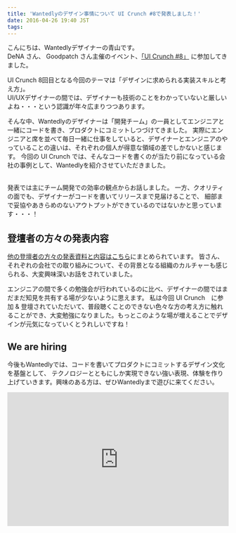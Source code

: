 ```yaml
---
title: 'Wantedlyのデザイン事情について UI Crunch #8で発表しました！'
date: 2016-04-26 19:40 JST
tags:
---
```


こんにちは、Wantedlyデザイナーの青山です。<br>
DeNA さん、 Goodpatch さん主催のイベント、[「UI Crunch #8」](http://ui-crunch.connpass.com/event/28054/) に参加してきました。

UI Crunch 8回目となる今回のテーマは「デザインに求められる実装スキルと考え方」。<br>
UI/UXデザイナーの間では、デザイナーも技術のことをわかっていないと厳しいよね・・・という認識が年々広まりつつあります。

そんな中、Wantedlyのデザイナーは「開発チーム」の一員としてエンジニアと一緒にコードを書き、プロダクトにコミットしつづけてきました。
実際にエンジニアと席を並べて毎日一緒に仕事をしていると、デザイナーとエンジニアのやっていることの違いは、それぞれの個人が得意な領域の差でしかないと感じます。
今回の UI Crunch では、そんなコードを書くのが当たり前になっている会社の事例として、Wantedlyを紹介させていただきました。

<script async class="speakerdeck-embed" data-id="4590fedd257b4f76b3865859f191c6bf" data-ratio="1.33333333333333" src="//speakerdeck.com/assets/embed.js"></script>
<br>
発表では主にチーム開発での効率の観点からお話しました。
一方、クオリティの面でも、デザイナーがコードを書いてリリースまで見届けることで、
細部まで妥協やあきらめのないアウトプットができているのではないかと思っています・・・！

## 登壇者の方々の発表内容

[他の登壇者の方々の発表資料と内容はこちら](https://book.mynavi.jp/wdonline/detail_summary/id=52526)にまとめられています。
皆さん、それぞれの会社での取り組みについて、その背景となる組織のカルチャーも感じられる、大変興味深いお話をされていました。

エンジニアの間で多くの勉強会が行われているのに比べ、デザイナーの間ではまだまだ知見を共有する場が少ないように思えます。
私は今回 UI Crunch　に参加 & 登壇されていただいて、普段聴くことのできない色々な方の考え方に触れることができ、大変勉強になりました。もっとこのような場が増えることでデザインが元気になっていくとうれしいですね！

## We are hiring

今後もWantedlyでは、コードを書いてプロダクトにコミットするデザイン文化を基盤として、
テクノロジーとともにしか実現できない強い表現、体験を作り上げていきます。興味のある方は、ぜひWantedlyまで遊びに来てください。

<iframe frameborder='0' height='305px' name='wantedly_project_widget_51709' scrolling='no' src='https://www.wantedly.com/projects/51144/widget' style='border: none; max-width: 100%; min-width: 240px; width: 540px;'></iframe>
